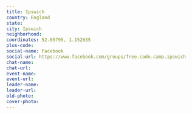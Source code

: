 ```yaml
---
title: Ipswich
country: England
state: 
city: Ipswich
neighborhood: 
coordinates: 52.05795, 1.152635
plus-code:
social-name: Facebook
social-url: https://www.facebook.com/groups/free.code.camp.ipswich
chat-name:
chat-url:
event-name:
event-url:
leader-name:
leader-url:
old-photo: 
cover-photo:
---
```

